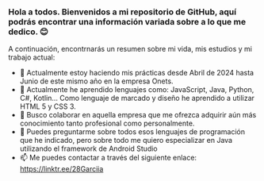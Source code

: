 ### Hola a todos. Bienvenidos a mi repositorio de GitHub, aquí podrás encontrar una información variada sobre a lo que me dedico. 😊


A continuación, encontrnarás un resumen sobre mi vida, mis estudios y mi trabajo actual:

- 🔭 Actualmente estoy haciendo mis prácticas desde Abril de 2024 hasta Junio de este mismo año en la empresa Onets.
- 🌱 Actualmente he aprendido lenguajes como: JavaScript, Java, Python, C#, Kotlin... Como lenguaje de marcado y diseño he aprendido a utilizar HTML 5 y CSS 3.
- 👯 Busco colaborar en aquella empresa que me ofrezca adquirir aún más conocimiento tanto profesional como personalmente.
- 💬 Puedes preguntarme sobre todos esos lenguajes de programación que he indicado, pero sobre todo me quiero especializar en Java utilizando el framework de Android Studio
- 📫 Me puedes contactar a través del siguiente enlace: https://linktr.ee/28Garciia

